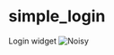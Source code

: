 # simple_login

Login widget
![Noisy](http://noisy.ir/img/navbar.jpg)

[](https://github.com/mosayebbameri/flutter-login/blob/master/screenshot/Screenshot_1554312912.png)


